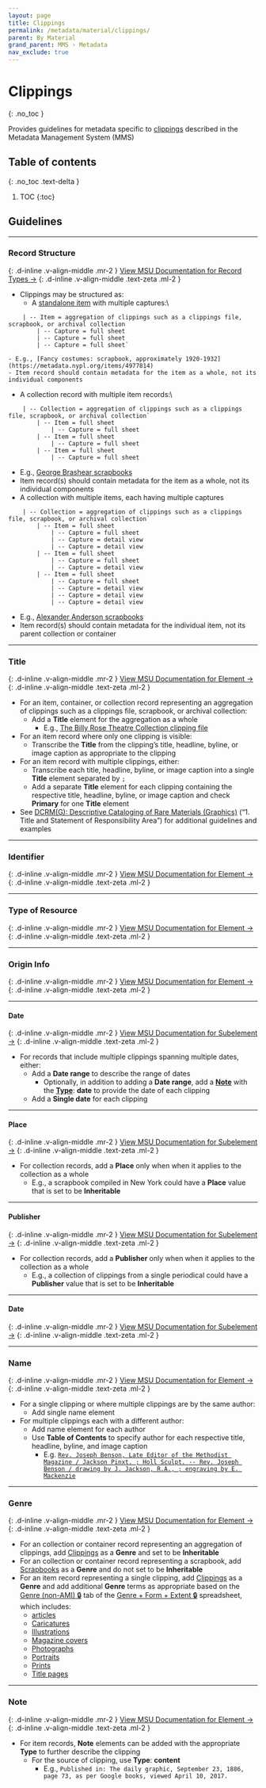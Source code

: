 ```yaml
---
layout: page
title: Clippings
permalink: /metadata/material/clippings/
parent: By Material
grand_parent: MMS › Metadata
nav_exclude: true
---
```


# Clippings
{: .no_toc }

Provides guidelines for metadata specific to [clippings](https://dictionary.archivists.org/entry/clipping.html) described in the Metadata Management System (MMS)

## Table of contents
{: .no_toc .text-delta }

1. TOC
{:toc}

## Guidelines

---

### Record Structure
{: .d-inline .v-align-middle .mr-2 }
[View MSU Documentation for Record Types →](/metadata-documentation/metadata/record-type/)
{: .d-inline .v-align-middle .text-zeta .ml-2 }

- Clippings may be structured as:
  - A [standalone item](/metadata-documentation/metadata/record-type/#standalone-item) with multiple captures:\
```
    | -- Item = aggregation of clippings such as a clippings file, scrapbook, or archival collection
        | -- Capture = full sheet
        | -- Capture = full sheet
        | -- Capture = full sheet`
```
    - E.g., [Fancy costumes: scrapbook, approximately 1920-1932](https://metadata.nypl.org/items/4977814)
    - Item record should contain metadata for the item as a whole, not its individual components
  - A collection record with multiple item records:\
```
    | -- Collection = aggregation of clippings such as a clippings file, scrapbook, or archival collection`
        | -- Item = full sheet
            | -- Capture = full sheet
        | -- Item = full sheet
            | -- Capture = full sheet
        | -- Item = full sheet
            | -- Capture = full sheet
```
- E.g., [George Brashear scrapbooks](https://metadata.nypl.org/collection/126590)
- Item record(s) should contain metadata for the item as a whole, not its individual components
- A collection with multiple items, each having multiple captures
```
    | -- Collection = aggregation of clippings such as a clippings file, scrapbook, or archival collection`
        | -- Item = full sheet
            | -- Capture = full sheet
            | -- Capture = detail view
            | -- Capture = detail view
        | -- Item = full sheet
            | -- Capture = full sheet
            | -- Capture = detail view
        | -- Item = full sheet
            | -- Capture = full sheet
            | -- Capture = detail view
            | -- Capture = detail view
            | -- Capture = detail view
```
- E.g., [Alexander Anderson scrapbooks](http://metadata.nypl.org/collection/25829)
- Item record(s) should contain metadata for the individual item, not its parent collection or container

---

### Title
{: .d-inline .v-align-middle .mr-2 }
[View MSU Documentation for Element →](/metadata-documentation/metadata/element/title/)
{: .d-inline .v-align-middle .text-zeta .ml-2 }

- For an item, container, or collection record representing an aggregation of clippings such as a clippings file, scrapbook, or archival collection:
  - Add a **Title** element for the aggregation as a whole
    - E.g., [The Billy Rose Theatre Collection clipping file](https://metadata.nypl.org/containers/268759)
- For an item record where only one clipping is visible:
  - Transcribe the **Title** from the clipping’s title, headline, byline, or image caption as appropriate to the clipping
- For an item record with multiple clippings, either:
  - Transcribe each title, headline, byline, or image caption into a single **Title** element separated by `;`
  - Add a separate **Title** element for each clipping containing the respective title, headline, byline, or image caption and check **Primary** for one **Title** element
- See [DCRM(G): Descriptive Cataloging of Rare Materials (Graphics)](https://rbms.info/dcrm/dcrmg/) (“1. Title and Statement of Responsibility Area”) for additional guidelines and examples

---

### Identifier
{: .d-inline .v-align-middle .mr-2 }
[View MSU Documentation for Element →](/metadata-documentation/metadata/element/identifier/)
{: .d-inline .v-align-middle .text-zeta .ml-2 }

---

### Type of Resource
{: .d-inline .v-align-middle .mr-2 }
[View MSU Documentation for Element →](/metadata-documentation/metadata/element/type-of-resource/)
{: .d-inline .v-align-middle .text-zeta .ml-2 }

---

### Origin Info
{: .d-inline .v-align-middle .mr-2 }
[View MSU Documentation for Element →](/metadata-documentation/metadata/element/origin-info/)
{: .d-inline .v-align-middle .text-zeta .ml-2 }

---

#### Date
{: .d-inline .v-align-middle .mr-2 }
[View MSU Documentation for Subelement →](/metadata-documentation/metadata/element/origin-info/#date)
{: .d-inline .v-align-middle .text-zeta .ml-2 }

- For records that include multiple clippings spanning multiple dates, either:
  - Add a **Date range** to describe the range of dates
    - Optionally, in addition to adding a **Date range**, add a [**Note**](/metadata-documentation/metadata/element/note/) with the [**Type**](/metadata-documentation/metadata/element/note/#type): **date** to provide the date of each clipping
  - Add a **Single date** for each clipping

---

#### Place
{: .d-inline .v-align-middle .mr-2 }
[View MSU Documentation for Subelement →](/metadata-documentation/metadata/element/origin-info/#place)
{: .d-inline .v-align-middle .text-zeta .ml-2 }

- For collection records, add a **Place** only when when it applies to the collection as a whole
  - E.g., a scrapbook compiled in New York could have a **Place** value that is set to be **Inheritable**

---

#### Publisher
{: .d-inline .v-align-middle .mr-2 }
[View MSU Documentation for Subelement →](/metadata-documentation/metadata/element/origin-info/#publisher)
{: .d-inline .v-align-middle .text-zeta .ml-2 }

- For collection records, add a **Publisher** only when when it applies to the collection as a whole
  - E.g., a collection of clippings from a single periodical could have a **Publisher** value that is set to be **Inheritable**

---

#### Date
{: .d-inline .v-align-middle .mr-2 }
[View MSU Documentation for Subelement →](/metadata-documentation/metadata/element/origin-info/#date)
{: .d-inline .v-align-middle .text-zeta .ml-2 }

---

### Name
{: .d-inline .v-align-middle .mr-2 }
[View MSU Documentation for Element →](/metadata-documentation/metadata/element/name/)
{: .d-inline .v-align-middle .text-zeta .ml-2 }

- For a single clipping or where multiple clippings are by the same author:
  - Add single name element
- For multiple clippings each with a different author:
  - Add name element for each author
  - Use **Table of Contents** to specify author for each respective title, headline, byline, and image caption
    - E.g. [`Rev. Joseph Benson, Late Editor of the Methodist Magazine / Jackson Pinxt. ; Holl Sculpt. -- Rev. Joseph Benson / drawing by J. Jackson, R.A., ; engraving by E. Mackenzie`](https://metadata.nypl.org/items/3102112?section=desc_md#:~:text=to%20a%20sheet.-,Table%20of%20Contents,Benson%20/%20drawing%20by%20J.%20Jackson%2C%20R.A.%2C%20%3B%20engraving%20by%20E.%20Mackenzie,-Subject)

---

### Genre
{: .d-inline .v-align-middle .mr-2 }
[View MSU Documentation for Element →](/metadata-documentation/metadata/element/genre/)
{: .d-inline .v-align-middle .text-zeta .ml-2 }

- For an collection or container record representing an aggregation of clippings, add [Clippings](https://docs.google.com/spreadsheets/d/1NGlV94Iufe0p3EJdoJDX7SgvH-LUYqWLEuB1Az3DmbM/edit#gid=1262013027) as a **Genre** and set to be **Inheritable**
- For an collection or container record representing a scrapbook, add [Scrapbooks](https://docs.google.com/spreadsheets/d/1NGlV94Iufe0p3EJdoJDX7SgvH-LUYqWLEuB1Az3DmbM/edit#gid=1262013027\&range=F289) as a **Genre** and do not set to be **Inheritable**
- For an item record representing a single clipping, add [Clippings](https://docs.google.com/spreadsheets/d/1NGlV94Iufe0p3EJdoJDX7SgvH-LUYqWLEuB1Az3DmbM/edit#gid=1262013027) as a **Genre** and add additional **Genre** terms as appropriate based on the [Genre (non-AMI) 🔒](https://docs.google.com/spreadsheets/d/1NGlV94Iufe0p3EJdoJDX7SgvH-LUYqWLEuB1Az3DmbM/edit#gid=1262013027) tab of the [Genre + Form + Extent 🔒](https://docs.google.com/spreadsheets/d/1NGlV94Iufe0p3EJdoJDX7SgvH-LUYqWLEuB1Az3DmbM/edit) spreadsheet, which includes:
  - [articles](https://docs.google.com/spreadsheets/d/1NGlV94Iufe0p3EJdoJDX7SgvH-LUYqWLEuB1Az3DmbM/edit#gid=1262013027\&range=A19)
  - [Caricatures](https://docs.google.com/spreadsheets/d/1NGlV94Iufe0p3EJdoJDX7SgvH-LUYqWLEuB1Az3DmbM/edit#gid=1262013027\&range=A53)
  - [Illustrations](https://docs.google.com/spreadsheets/d/1NGlV94Iufe0p3EJdoJDX7SgvH-LUYqWLEuB1Az3DmbM/edit#gid=1262013027\&range=A154)
  - [Magazine covers](https://docs.google.com/spreadsheets/d/1NGlV94Iufe0p3EJdoJDX7SgvH-LUYqWLEuB1Az3DmbM/edit#gid=1262013027\&range=A191)
  - [Photographs](https://docs.google.com/spreadsheets/d/1NGlV94Iufe0p3EJdoJDX7SgvH-LUYqWLEuB1Az3DmbM/edit#gid=1262013027\&range=A236)
  - [Portraits](https://docs.google.com/spreadsheets/d/1NGlV94Iufe0p3EJdoJDX7SgvH-LUYqWLEuB1Az3DmbM/edit#gid=1262013027\&range=A247)
  - [Prints](https://docs.google.com/spreadsheets/d/1NGlV94Iufe0p3EJdoJDX7SgvH-LUYqWLEuB1Az3DmbM/edit#gid=1262013027\&range=A256)
  - [Title pages](https://docs.google.com/spreadsheets/d/1NGlV94Iufe0p3EJdoJDX7SgvH-LUYqWLEuB1Az3DmbM/edit#gid=1262013027\&range=A333)

---

### Note
{: .d-inline .v-align-middle .mr-2 }
[View MSU Documentation for Element →](/metadata-documentation/metadata/element/note/)
{: .d-inline .v-align-middle .text-zeta .ml-2 }

- For item records, **Note** elements can be added with the appropriate **Type** to further describe the clipping
  - For the source of clipping, use **Type**: **content**
    - E.g., `Published in: The daily graphic, September 23, 1886, page 73, as per Google books, viewed April 10, 2017.`